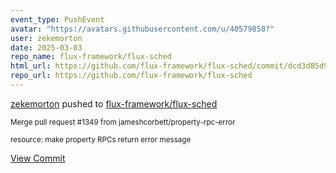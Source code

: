 ```yaml
---
event_type: PushEvent
avatar: "https://avatars.githubusercontent.com/u/40579858?"
user: zekemorton
date: 2025-03-03
repo_name: flux-framework/flux-sched
html_url: https://github.com/flux-framework/flux-sched/commit/dcd3d85d9f41c72de74e887496a3cd7011eb2d57
repo_url: https://github.com/flux-framework/flux-sched
---
```


<a href='https://github.com/zekemorton' target='_blank'>zekemorton</a> pushed to <a href='https://github.com/flux-framework/flux-sched' target='_blank'>flux-framework/flux-sched</a>

<small>Merge pull request #1349 from jameshcorbett/property-rpc-error

resource: make property RPCs return error message</small>

<a href='https://github.com/flux-framework/flux-sched/commit/dcd3d85d9f41c72de74e887496a3cd7011eb2d57' target='_blank'>View Commit</a>